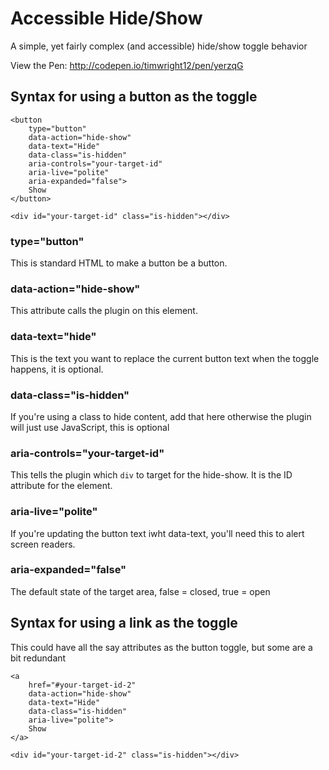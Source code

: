 # Accessible Hide/Show

A simple, yet fairly complex (and accessible) hide/show toggle behavior

View the Pen: http://codepen.io/timwright12/pen/yerzqG

## Syntax for using a button as the toggle

	<button
		type="button"
		data-action="hide-show"
		data-text="Hide"
		data-class="is-hidden"
		aria-controls="your-target-id"
		aria-live="polite"
		aria-expanded="false">
		Show
	</button>

	<div id="your-target-id" class="is-hidden"></div>

### type="button"

This is standard HTML to make a button be a button.


### data-action="hide-show"

This attribute calls the plugin on this element.

### data-text="hide"

This is the text you want to replace the current button text when the toggle happens, it is optional.

### data-class="is-hidden"

If you're using a class to hide content, add that here otherwise the plugin will just use JavaScript, this is optional

### aria-controls="your-target-id"

This tells the plugin which `div` to target for the hide-show. It is the ID attribute for the element.

### aria-live="polite"

If you're updating the button text iwht data-text, you'll need this to alert screen readers.

### aria-expanded="false"

The default state of the target area, false = closed, true = open

## Syntax for using a link as the toggle

This could have all the say attributes as the button toggle, but some are a bit redundant

	<a
		href="#your-target-id-2"
		data-action="hide-show"
		data-text="Hide"
		data-class="is-hidden"
		aria-live="polite">
		Show
	</a>

	<div id="your-target-id-2" class="is-hidden"></div>
